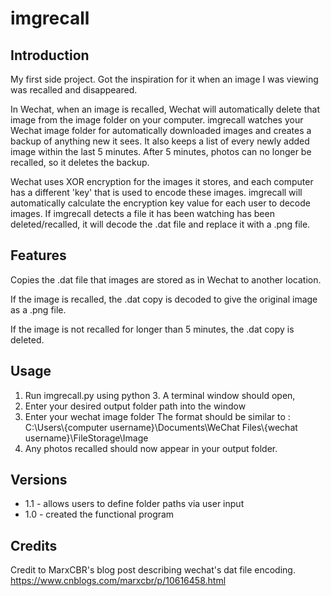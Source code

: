 # imgrecall

## Introduction

My first side project. Got the inspiration for it when an image I was viewing was recalled and disappeared.

In Wechat, when an image is recalled, Wechat will automatically delete that image from the image folder on your computer.
imgrecall watches your Wechat image folder for automatically downloaded images and creates a backup of anything new it sees.
It also keeps a list of every newly added image within the last 5 minutes. After 5 minutes, photos can no longer be recalled, so it deletes the backup.

Wechat uses XOR encryption for the images it stores, and each computer has a different 'key' that is used to encode these images.
imgrecall will automatically calculate the encryption key value for each user to decode images.
If imgrecall detects a file it has been watching has been deleted/recalled, it will decode the .dat file and replace it with a .png file.

## Features

Copies the .dat file that images are stored as in Wechat to another location.

If the image is recalled, the .dat copy is decoded to give the original image as a .png file.

If the image is not recalled for longer than 5 minutes, the .dat copy is deleted.

## Usage

1. Run imgrecall.py using python 3. A terminal window should open,
2. Enter your desired output folder path into the window
3. Enter your wechat image folder
The format should be similar to : C:\Users\\\{computer username}\Documents\WeChat Files\\\{wechat username}\FileStorage\Image
4. Any photos recalled should now appear in your output folder.

## Versions

* 1.1 - allows users to define folder paths via user input
* 1.0 - created the functional program

## Credits

Credit to MarxCBR's blog post describing wechat's dat file encoding.
https://www.cnblogs.com/marxcbr/p/10616458.html
